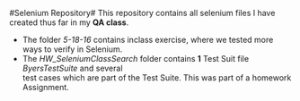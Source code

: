 #Selenium Repository#
This repository contains all selenium files I have created thus far in my **QA class**.  
- The folder _5-18-16_ contains inclass exercise, where we tested more ways to verify in Selenium.  
- The *HW_SeleniumClassSearch* folder contains __1__ Test Suit file _ByersTestSuite_ and several <br />test cases which are part of the Test Suite. This was part of a homework Assignment.

